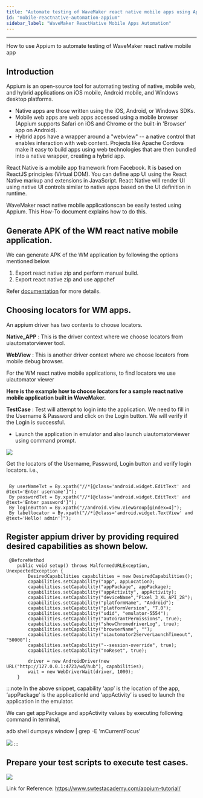 ```yaml
---
title: "Automate testing of WaveMaker react native mobile apps using Appium"
id: "mobile-reactnative-automation-appium"
sidebar_label: "WaveMaker ReactNative Mobile Apps Automation"
---
```

---

How to use Appium to automate testing of WaveMaker react native mobile app

## Introduction

Appium is an open-source tool for automating testing of native, mobile web, and hybrid applications on iOS mobile, Android mobile, and Windows desktop
platforms.
- Native apps are those written using the iOS, Android, or Windows SDKs.
- Mobile web apps are web apps accessed using a mobile browser (Appium supports Safari on iOS and Chrome or the built-in 'Browser' app on Android).
- Hybrid apps have a wrapper around a "webview" -- a native control that enables interaction with web content. Projects like Apache Cordova make it easy to
  build apps using web technologies that are then bundled into a native wrapper, creating a hybrid app.

React Native is a mobile app framework from Facebook. It is based on ReactJS principles (Virtual DOM). You can define app UI using the React Native markup and extensions in JavaScript. React Native will render UI using native UI controls similar to native apps based on the UI definition in runtime.

WaveMaker react native mobile applicationscan be easily tested using Appium. This How-To document explains how to do this.

## Generate APK of the WM react native mobile application.

We can generate APK of the WM application by following the options mentioned below.

1. Export react native zip and perform manual build.
2. Export react native zip and use appchef

Refer [documentation](https://docs.wavemaker.com/learn/react-native/build-installers) for more details.

## Choosing locators for WM apps.

An appium driver has two contexts to choose locators.

**Native_APP** : This is the driver context where we choose locators from uiautomatorviewer tool.

**WebView** : This is another driver context where we choose locators from mobile debug browser.

For the WM react native mobile applications, to find locators we use uiautomator viewer

**Here is the example how to choose locators for a sample react native mobile application built in WaveMaker.**

**TestCase** : Test will attempt to login into the application. We need to fill in the Username & Password and click on the Login button. We will verify if the
Login is
successful.

- Launch the application in emulator and also launch uiautomatorviewer using command prompt.

[![](/learn/assets/wm_rn_mobile_automation_locators.png)](/learn/assets/wm_rn_mobile_automation_locators.png)


Get the locators of the Username, Password, Login button and verify login locators.
i.e.,

```

 By userNameTxt = By.xpath("//*[@class='android.widget.EditText' and @text='Enter username']");
 By passwordTxt = By.xpath("//*[@class='android.widget.EditText' and @text='Enter password']");
 By loginButton = By.xpath("//android.view.ViewGroup[@index=4]");
 By labellocator = By.xpath("//*[@class='android.widget.TextView' and @text='Hello! admin']");
```

## Register appium driver by providing required desired capabilities as shown below.

```
 @BeforeMethod
    public void setup() throws MalformedURLException, UnexpectedException {
        DesiredCapabilities capabilities = new DesiredCapabilities();
        capabilities.setCapability("app", appLocation);
        capabilities.setCapability("appPackage", appPackage);
        capabilities.setCapability("appActivity", appActivity);
        capabilities.setCapability("deviceName","Pixel_3_XL_API_28");
        capabilities.setCapability("platformName", "Android");
        capabilities.setCapability("platformVersion", "7.0");
        capabilities.setCapability("udid", "emulator-5554");
        capabilities.setCapability("autoGrantPermissions", true);
        capabilities.setCapability("showChromedriverLog", true);
        capabilities.setCapability("browserName", "");
        capabilities.setCapability("uiautomator2ServerLaunchTimeout", "50000");
        capabilities.setCapability("--session-override", true);
        capabilities.setCapability("noReset", true);

        driver = new AndroidDriver(new URL("http://127.0.0.1:4723/wd/hub"), capabilities);
        wait = new WebDriverWait(driver, 1000);
    }
```
:::note
In the above snippet, capability ‘app’ is the location of the app, ‘appPackage’ is the applicationId and ‘appActivity’ is used to launch the application in the
emulator.

We can get appPackage and appActivity values by executing following command in terminal,

adb shell dumpsys window | grep -E 'mCurrentFocus'

[![](/learn/assets/wm_rn_mobile_automation_emulatorinfo.png)](/learn/assets/wm_rn_mobile_automation_emulatorinfo.png)
:::

## Prepare your test scripts to execute test cases.
[![](/learn/assets/wm-rn-mobile-automation-appium-execution.gif)](/learn/assets/wm-rn-mobile-automation-appium-execution.gif)


Link for Reference:
https://www.swtestacademy.com/appium-tutorial/
